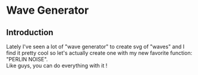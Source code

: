# Wave Generator

## Introduction

Lately I've seen a lot of "wave generator" to create svg of "waves" and I find it pretty cool so let's actually create one with my new favorite function: "PERLIN NOISE".  
Like guys, you can do everything with it !
